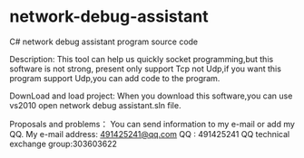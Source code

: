 # network-debug-assistant
C# network debug assistant program source code

Description:
This tool can help us quickly socket programming,but this software is not strong,
present only support Tcp not Udp,if you want this program support Udp,you can add 
code to the program.

DownLoad and load project:
When you download this software,you can use vs2010 open network debug assistant.sln file.

Proposals and problems：
You can send information to my e-mail or add my QQ.
My e-mail address: 491425241@qq.com
QQ : 491425241
QQ technical exchange group:303603622
